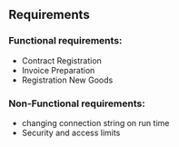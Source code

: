 ## Requirements

### Functional requirements:

- Contract Registration
- Invoice Preparation
- Registration New Goods

### Non-Functional requirements:

- changing connection string on run time
- Security and access limits
